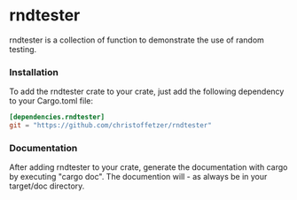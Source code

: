rndtester
=========

rndtester is a collection of function to demonstrate the use of random
testing. 

### Installation

To add the rndtester crate to your crate, just add the following
dependency to your Cargo.toml file:

```toml
[dependencies.rndtester]
git = "https://github.com/christoffetzer/rndtester"
```

### Documentation


After adding rndtester to your crate, generate the documentation with
cargo by executing "cargo doc". The documention will - as always be in 
your target/doc directory.



